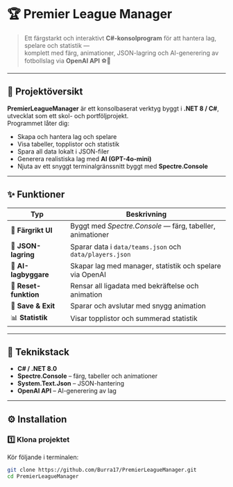 # 🏆 Premier League Manager

> Ett färgstarkt och interaktivt **C#-konsolprogram** för att hantera lag, spelare och statistik —  
> komplett med färg, animationer, JSON-lagring och AI-generering av fotbollslag via **OpenAI API** ⚽🤖

---

## 📖 Projektöversikt

**PremierLeagueManager** är ett konsolbaserat verktyg byggt i **.NET 8 / C#**, utvecklat som ett skol- och portföljprojekt.  
Programmet låter dig:

- Skapa och hantera lag och spelare  
- Visa tabeller, topplistor och statistik  
- Spara all data lokalt i JSON-filer  
- Generera realistiska lag med **AI (GPT-4o-mini)**  
- Njuta av ett snyggt terminalgränssnitt byggt med **Spectre.Console**

---

## ✨ Funktioner

| Typ | Beskrivning |
|-----|--------------|
| 💅 **Färgrikt UI** | Byggt med *Spectre.Console* — färg, tabeller, animationer |
| 🧾 **JSON-lagring** | Sparar data i `data/teams.json` och `data/players.json` |
| 🤖 **AI-lagbyggare** | Skapar lag med manager, statistik och spelare via OpenAI |
| 🧹 **Reset-funktion** | Rensar all ligadata med bekräftelse och animation |
| 💾 **Save & Exit** | Sparar och avslutar med snygg animation |
| 📊 **Statistik** | Visar topplistor och summerad statistik |

---

## 🧰 Teknikstack

- **C# / .NET 8.0**  
- **Spectre.Console** – färg, tabeller och animationer  
- **System.Text.Json** – JSON-hantering  
- **OpenAI API** – AI-generering av lag  

---

## ⚙️ Installation

### 1️⃣ Klona projektet
Kör följande i terminalen:

```bash
git clone https://github.com/Burra17/PremierLeagueManager.git
cd PremierLeagueManager
